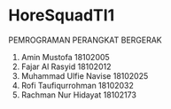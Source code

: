 # HoreSquadTI1 #
PEMROGRAMAN PERANGKAT BERGERAK
1. Amin Mustofa          18102005
2. Fajar Al Rasyid       18102012
3. Muhammad Ulfie Navise 18102025
4. Rofi Taufiqurrohman   18102032
6. Rachman Nur Hidayat   18102173
